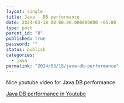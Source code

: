 ```yaml
---
layout: single
title: Java - DB performance
date: 2024-03-18 08:00:00.000000000 -05:00
type: post
parent_id: "0"
published: true
password: ""
status: publish
categories:
  - java
permalink: "2024/03/18/java-db-performance"
---
```


Nice youtube video for Java DB performance

[Java DB performance in Youtube](2024-03-04-openapi-data-loader.md)
